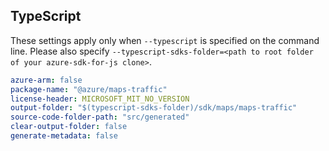 ## TypeScript

These settings apply only when `--typescript` is specified on the command line.
Please also specify `--typescript-sdks-folder=<path to root folder of your azure-sdk-for-js clone>`.

``` yaml $(typescript)
azure-arm: false
package-name: "@azure/maps-traffic"
license-header: MICROSOFT_MIT_NO_VERSION
output-folder: "$(typescript-sdks-folder)/sdk/maps/maps-traffic"
source-code-folder-path: "src/generated"
clear-output-folder: false
generate-metadata: false
```
